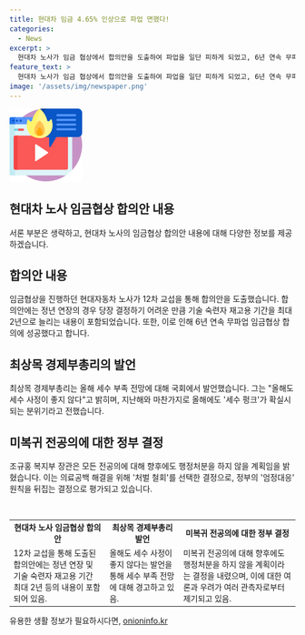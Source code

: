 ```yaml
---
title: 현대차 임금 4.65% 인상으로 파업 면했다!
categories:
  - News
excerpt: >
  현대차 노사가 임금 협상에서 합의안을 도출하여 파업을 일단 피하게 되었고, 6년 연속 무파업 임금협상 합의를 이루었습니다. 최상목 경제부총리는 올해 세수 부족 전망을 밝히면서 올해도 세수 펑크가 확실시되는 분위기라고 전했습니다. 또한, 정부가 모든 전공의에 대해 향후 행정처분을 하지 않을 계획을 발표하여 의료공백 해결을 위해 면죄부를 준 결정에 대한 비판이 나오고 있습니다. SBS Biz는 여러분의 제보를 기다리고 있습니다.
feature_text: >
  현대차 노사가 임금 협상에서 합의안을 도출하여 파업을 일단 피하게 되었고, 6년 연속 무파업 임금협상 합의를 이루었습니다. 최상목 경제부총리는 올해 세수 부족 전망을 밝히면서 올해도 세수 펑크가 확실시되는 분위기라고 전했습니다. 또한, 정부가 모든 전공의에 대해 향후 행정처분을 하지 않을 계획을 발표하여 의료공백 해결을 위해 면죄부를 준 결정에 대한 비판이 나오고 있습니다. SBS Biz는 여러분의 제보를 기다리고 있습니다.
image: '/assets/img/newspaper.png'
---
```


<p><img src="/assets/img/news.png" alt="rentncar 속보" /></p>

<h2>현대차 노사 임금협상 합의안 내용</h2>

<p>서론 부분은 생략하고, 현대차 노사의 임금협상 합의안 내용에 대해 다양한 정보를 제공하겠습니다.</p>

<h2 data-ke-size="size26">합의안 내용</h2>

<p data-ke-size="size16">임금협상을 진행하던 현대자동차 노사가 12차 교섭을 통해 합의안을 도출했습니다. 합의안에는 정년 연장의 경우 당장 결정하기 어려운 만큼 기술 숙련자 재고용 기간을 최대 2년으로 늘리는 내용이 포함되었습니다. 또한, 이로 인해 6년 연속 무파업 임금협상 합의에 성공했다고 합니다.</p>

<h2 data-ke-size="size26">최상목 경제부총리의 발언</h2>

<p data-ke-size="size16">최상목 경제부총리는 올해 세수 부족 전망에 대해 국회에서 발언했습니다. 그는 "올해도 세수 사정이 좋지 않다"고 밝히며, 지난해와 마찬가지로 올해에도 '세수 펑크'가 확실시되는 분위기라고 전했습니다.</p>

<h2 data-ke-size="size26">미복귀 전공의에 대한 정부 결정</h2>

<p data-ke-size="size16">조규홍 복지부 장관은 모든 전공의에 대해 향후에도 행정처분을 하지 않을 계획임을 밝혔습니다. 이는 의료공백 해결을 위해 '처벌 철회'를 선택한 결정으로, 정부의 '엄정대응' 원칙을 뒤집는 결정으로 평가되고 있습니다.</p>

<p data-ke-size="size16">&nbsp;</p>

<table>
<tbody>
<tr>
<td style="text-align: center; height: 17px;"><b>현대차 노사 임금협상 합의안</b></td>
<td style="text-align: center; height: 17px;"><b>최상목 경제부총리 발언</b></td>
<td style="text-align: center; height: 17px;"><b>미복귀 전공의에 대한 정부 결정</b></td>
</tr>
<tr>
<td style="text-align: left;">12차 교섭을 통해 도출된 합의안에는 정년 연장 및 기술 숙련자 재고용 기간 최대 2년 등의 내용이 포함되어 있음.</td>
<td style="text-align: left;">올해도 세수 사정이 좋지 않다는 발언을 통해 세수 부족 전망에 대해 경고하고 있음.</td>
<td style="text-align: left;">미복귀 전공의에 대해 향후에도 행정처분을 하지 않을 계획이라는 결정을 내렸으며, 이에 대한 여론과 우려가 여러 관측자로부터 제기되고 있음.</td>
</tr>
</tbody>
</table>

<p data-ke-size="size16"></p>
유용한 생활 정보가 필요하시다면, <a href="https://onioninfo.kr" rel="dofollow">onioninfo.kr</a>


